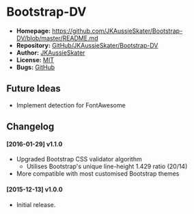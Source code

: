 # Bootstrap-DV
* __Homepage:__ https://github.com/JKAussieSkater/Bootstrap-DV/blob/master/README.md
* __Repository:__ [GitHub/JKAussieSkater/Bootstrap-DV](https://github.com/JKAussieSkater/Bootstrap-DV)
* __Author:__ [JKAussieSkater](https://github.com/JKAussieSkater)
* __License:__ [MIT](http://opensource.org/licenses/MIT)
* __Bugs:__ [GitHub](https://github.com/JKAussieSkater/Bootstrap-DV/issues)

## Future Ideas
* Implement detection for FontAwesome

## Changelog

#### [2016-01-29] v1.1.0
* Upgraded Bootstrap CSS validator algorithm
  * Utilises Bootstrap's unique line-height 1.429 ratio (20/14)
* More compatible with most customised Bootstrap themes

#### [2015-12-13] v1.0.0
* Initial release.
